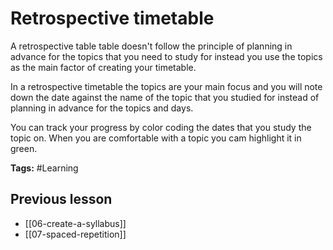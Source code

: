 # Retrospective timetable

A retrospective table table doesn't follow the principle of  planning in advance for the topics that you need to study for instead you use the topics as the main factor of creating your timetable.

In a retrospective timetable  the topics are your main focus and you will note down the date against the name of the topic that you studied for instead of planning in advance for the topics and days.

You can track your progress by color coding the dates that you study the topic on.  When you are comfortable with a topic you cam highlight it in green. 

**Tags:** #Learning 

## Previous lesson
- [[06-create-a-syllabus]]
- [[07-spaced-repetition]]